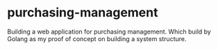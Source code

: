# purchasing-management

Building a web application for purchasing management. 
Which build by Golang as my proof of concept on building a system structure.
